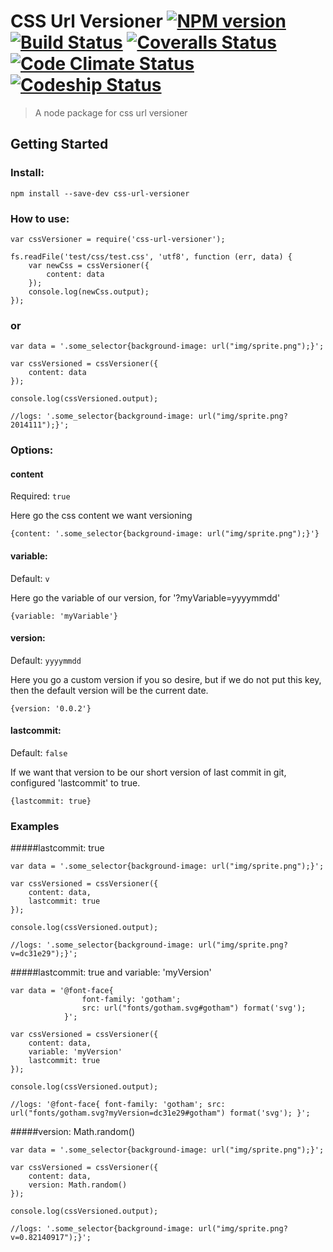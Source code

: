 

# CSS Url Versioner [![NPM version][npm-image]][npm-url] [![Build Status][travis-image]][travis-url] [![Coveralls Status][coveralls-image]][coveralls-url] [![Code Climate Status][codeclimate-image]][codeclimate-url] [![Codeship Status][codeship-image]][codeship-url]

> A node package for css url versioner

## Getting Started

### Install:

```
npm install --save-dev css-url-versioner
```

### How to use:

```
var cssVersioner = require('css-url-versioner');

fs.readFile('test/css/test.css', 'utf8', function (err, data) {
    var newCss = cssVersioner({
        content: data
    });
    console.log(newCss.output);
});

```

### or

```
var data = '.some_selector{background-image: url("img/sprite.png");}';

var cssVersioned = cssVersioner({
    content: data
});

console.log(cssVersioned.output);

//logs: '.some_selector{background-image: url("img/sprite.png?2014111");}';

```


### Options:

#### content
Required: `true`

Here go the css content we want versioning

```
{content: '.some_selector{background-image: url("img/sprite.png");}'}
```

#### variable:
Default: `v`

Here go the variable of our version, for '?myVariable=yyyymmdd'

```
{variable: 'myVariable'}
```

#### version:
Default: `yyyymmdd`

Here you go a custom version if you so desire, but if we do not put this key, then the default version will be the current date.

```
{version: '0.0.2'}
```

#### lastcommit: 
Default: `false`

If we want that version to be our short version of last commit in git, configured 'lastcommit' to true.

```
{lastcommit: true}
```

### Examples

#####lastcommit: true

```
var data = '.some_selector{background-image: url("img/sprite.png");}';

var cssVersioned = cssVersioner({
    content: data,
    lastcommit: true
});

console.log(cssVersioned.output);

//logs: '.some_selector{background-image: url("img/sprite.png?v=dc31e29");}';

```

#####lastcommit: true and variable: 'myVersion'
```
var data = '@font-face{ 
    			font-family: 'gotham'; 
				src: url("fonts/gotham.svg#gotham") format('svg');
			}';

var cssVersioned = cssVersioner({
    content: data,
    variable: 'myVersion'
    lastcommit: true
});

console.log(cssVersioned.output);

//logs: '@font-face{ font-family: 'gotham'; src: url("fonts/gotham.svg?myVersion=dc31e29#gotham") format('svg'); }';

```

#####version: Math.random()
```
var data = '.some_selector{background-image: url("img/sprite.png");}';

var cssVersioned = cssVersioner({
    content: data,
    version: Math.random()
});

console.log(cssVersioned.output);

//logs: '.some_selector{background-image: url("img/sprite.png?v=0.82140917");}';

```


[downloads-image]: http://img.shields.io/npm/dm/css-url-versioner.svg
[npm-url]: https://www.npmjs.org/package/css-url-versioner
[npm-image]: http://img.shields.io/npm/v/css-url-versioner.svg

[travis-url]: https://travis-ci.org/jansanchez/css-url-versioner
[travis-image]: http://img.shields.io/travis/jansanchez/css-url-versioner.svg

[coveralls-url]: https://coveralls.io/r/jansanchez/css-url-versioner
[coveralls-image]: https://img.shields.io/coveralls/jansanchez/css-url-versioner.svg

[codeship-url]: https://www.codeship.io/projects/44868
[codeship-image]: https://codeship.io/projects/221e0440-44c9-0132-43bc-1e738e05cfd5/status?branch=master

[codeclimate-url]: https://codeclimate.com/github/jansanchez/css-url-versioner
[codeclimate-image]: https://codeclimate.com/github/jansanchez/css-url-versioner/badges/gpa.svg

